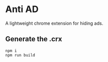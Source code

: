 # Anti AD

A lightweight chrome extension for hiding ads.

## Generate the .crx

```shell
npm i
npm run build
```
